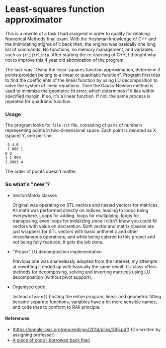 # Least-squares function approximator
This is a rewrite of a task I had assigned in order to qualify for retaking Numerical Methods final exam. With the freshman knowledge of C++ and the intimidating stigma of it back then, the original was basically one long list of commands. No functions, no memory management, and variables such as `jtjijtrlinia`. After starting the re-learning of C++, I thought why not to improve this 4 year old abomination of the program.

The task was "Using the least-squares function approximation, determine if points providen belong to a linear or quadriatic function". Program first tries to find the coefficients of the linear function by using LU decomposition to solve the system of linear equations. Then the Gauss-Newton method is used to minimize the geometric fit error, which determines if it lies within specified margin. If so, it's a linear function. If not, the same process is repeated for quadriatic function.

### Usage
The program looks for `file.txt` file, consisting of pairs of numbers representing points in two-dimensional space. Each point is denoted as X (space) Y, one per line. 

```
-2 4.0
-1.009 1
0 0
1 1.999
2.0003 4
```

The order of points doesn't matter.

### So what's "new"?
* Vector/Matrix classes

  Original was operating on STL vectors and nested vectors for matrices. All math was performed directly on indices, leading to loops being everywhere. Loops for adding, loops for multiplying, loops for transposing, even loops for initializing since I didn't know you could fill vectors with value on declaration. Both vector and matrix classes are just wrappers for STL vectors with basic arithmetic and other miscellaneous operations, and while being catered to this project and not being fully featured, it gets the job done.
  
* "Proper" LU decomposition implementation

  Previous one was shamelessly adopted from the Internet, my attempts at rewritting it ended up with basically the same result. LU class offers methods for decomposing, solving and inverting matrices using LU decomposition (without pivot support).

* Organised code

  Instead of `main()` hosting the entire program, linear and geometric fitting became separate functions, variables have a bit more sensible names, and code *tries* to conform to RAII principle.
  
#### References
* (https://annals-csis.org/proceedings/2014/pliks/365.pdf) (Co-written by assigning professor)
* [A piece of code I borrowed back then](http://ganeshtiwaridotcomdotnp.blogspot.com/2009/12/c-c-code-lu-decomposition-for-solving.html)
